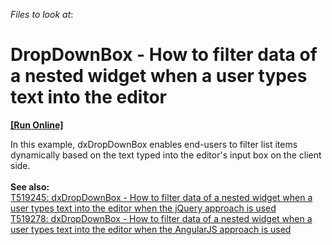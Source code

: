 <!-- default file list -->
*Files to look at*:

<!-- default file list end -->
# DropDownBox - How to filter data of a nested widget when a user types text into the editor
<!-- run online -->
**[[Run Online]](https://codecentral.devexpress.com/t519267)**
<!-- run online end -->


In this example, dxDropDownBox enables end-users to filter list items dynamically based on the text typed into the editor's input box on the client side.<br><br><strong>See also:<br></strong><a href="https://www.devexpress.com/Support/Center/p/T519245">T519245: dxDropDownBox - How to filter data of a nested widget when a user types text into the editor when the jQuery approach is used</a><br><a href="https://www.devexpress.com/Support/Center/p/T519278">T519278:  dxDropDownBox - How to filter data of a nested widget when a user types text into the editor when the AngularJS approach is used</a>

<br/>


